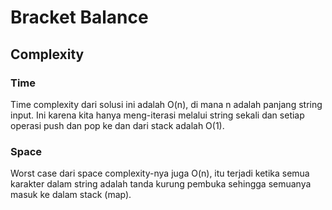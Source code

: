 # Bracket Balance

## Complexity
### Time
Time complexity dari solusi ini adalah O(n), di mana n adalah panjang string input. Ini karena kita hanya meng-iterasi melalui string sekali dan setiap operasi push dan pop ke dan dari stack adalah O(1).

### Space
Worst case dari space complexity-nya juga O(n), itu terjadi ketika semua karakter dalam string adalah tanda kurung pembuka sehingga semuanya masuk ke dalam stack (map).